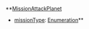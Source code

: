 **[MissionAttackPlanet](VanillaMissionAttackPlanet.md)
  * [missionType](VanillamissionType.md): [Enumeration](Enumeration.md)**
